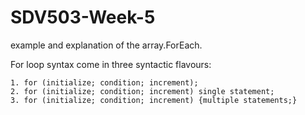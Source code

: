# SDV503-Week-5
 
example and explanation of the array.ForEach.

For loop syntax come in three syntactic flavours:

    1. for (initialize; condition; increment);
    2. for (initialize; condition; increment) single statement;
    3. for (initialize; condition; increment) {multiple statements;}